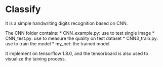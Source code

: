 # Classify
It is a simple handwriting digits recognition based on CNN.

The CNN folder contains:
	* CNN_example.py: use to test single image
	* CNN_test.py: use to measure the quality on test dataset
	* CNN3_train.py: use to train the model
	* my_net: the trained model

It implement on tensorflow 1.8.0, and the tensorboard is also used to visualize the taining process.
